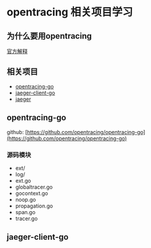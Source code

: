 # opentracing 相关项目学习

## 为什么要用opentracing

[官方解释](https://opentracing.io/docs/overview/what-is-tracing/)


## 相关项目

- [opentracing-go](#opentracing-go)
- [jaeger-client-go](#jaeger-client-go)
- [jaeger](#jaeger)

## opentracing-go

github: [https://github.com/opentracing/opentracing-go](https://github.com/opentracing/opentracing-go)


### 源码模块

- ext/
- log/
- ext.go
- globaltracer.go
- gocontext.go
- noop.go
- propagation.go
- span.go
- tracer.go

## jaeger-client-go

